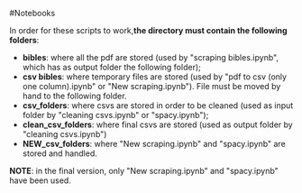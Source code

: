 #Notebooks

In order for these scripts to work,<b>the directory must contain the following folders</b>:
- <b>bibles</b>: where all the pdf are stored (used by "scraping bibles.ipynb", which has as output folder the following folder);
- <b>csv bibles</b>: where temporary files are stored (used by "pdf to csv (only one column).ipynb" or "New scraping.ipynb"). File must be moved by hand to the following folder.
- <b>csv_folders</b>: where csvs are stored in order to be cleaned (used as input folder by "cleaning csvs.ipynb" or "spacy.ipynb");
- <b>clean_csv_folders</b>: where final csvs are stored (used as output folder by "cleaning csvs.ipynb")
- <b>NEW_csv_folders</b>: where "New scraping.ipynb" and "spacy.ipynb" are stored and handled.

<b>NOTE</b>: in the final version, only "New scraping.ipynb" and "spacy.ipynb" have been used.
